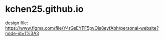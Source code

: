# kchen25.github.io

design file: https://www.figma.com/file/Y4rGsEYFF5pvOis8eyfAbh/personal-website?node-id=1%3A3
